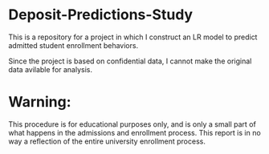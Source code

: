 # Deposit-Predictions-Study
This is a repository for a project in which I construct an LR model to predict admitted student enrollment behaviors. 

Since the project is based on confidential data, I cannot make the original data avilable for analysis. 

# Warning:
This procedure is for educational purposes only, and is only a small part of what happens in the admissions and enrollment process. This report is in no way a reflection of the entire university enrollment process.
